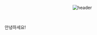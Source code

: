 <center>
  
![header](https://capsule-render.vercel.app/api?type=soft&color=auto&height=300&section=header&text=Insutant&fontSize=90&animation=twinkling)

</center>

<br/>

안녕하세요!
